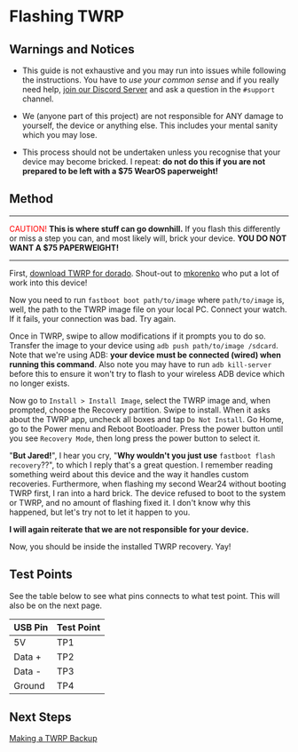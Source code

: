 # Flashing TWRP

## Warnings and Notices

- This guide is not exhaustive and you may run into issues while following the instructions. You have to _use your common sense_ and if you really need help, [join our Discord Server](https://discord.gg/pDWsFGY) and ask a question in the `#support` channel.

- We (anyone part of this project) are not responsible for ANY damage to yourself, the device or anything else. This includes your mental sanity which you may lose.

- This process should not be undertaken unless you recognise that your device may become bricked. I repeat: **do not do this if you are not prepared to be left with a \$75 WearOS paperweight!**

## Method

---

<span style="color:red">CAUTION!</span>
**This is where stuff can go downhill.** If you flash this differently or miss a step you can, and most likely will, brick your device. **YOU DO NOT WANT A \$75 PAPERWEIGHT!**

---

First, [download TWRP for dorado](https://twrp.me/quanta/verizonwear24.html). Shout-out to [mkorenko](https://github.com/mkorenko) who put a lot of work into this device!

Now you need to run `fastboot boot path/to/image` where `path/to/image` is, well, the path to the TWRP image file on your local PC. Connect your watch. If it fails, your connection was bad. Try again.

Once in TWRP, swipe to allow modifications if it prompts you to do so. Transfer the image to your device using `adb push path/to/image /sdcard`. Note that we're using ADB: **your device must be connected (wired) when running this command**. Also note you may have to run `adb kill-server` before this to ensure it won't try to flash to your wireless ADB device which no longer exists.

Now go to `Install > Install Image`, select the TWRP image and, when prompted, choose the Recovery partition. Swipe to install. When it asks about the TWRP app, uncheck all boxes and tap `Do Not Install`. Go Home, go to the Power menu and Reboot Bootloader. Press the power button until you see `Recovery Mode`, then long press the power button to select it.

"**But Jared!**", I hear you cry, "**Why wouldn't you just use** `fastboot flash recovery`??", to which I reply that's a great question. I remember reading something weird about this device and the way it handles custom recoveries. Furthermore, when flashing my second Wear24 without booting TWRP first, I ran into a hard brick. The device refused to boot to the system or TWRP, and no amount of flashing fixed it. I don't know why this happened, but let's try not to let it happen to you.

**I will again reiterate that we are not responsible for your device.**

Now, you should be inside the installed TWRP recovery. Yay!

## Test Points

See the table below to see what pins connects to what test point. This will also be on the next page.

| USB Pin | Test Point |
| ------- | ---------- |
| 5V      | TP1        |
| Data +  | TP2        |
| Data -  | TP3        |
| Ground  | TP4        |

## Next Steps

[Making a TWRP Backup](/wiki/Making_a_TWRP_Backup)
